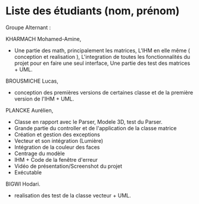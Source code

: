 # Liste des étudiants (nom, prénom)
Groupe Alternant : 

KHARMACH Mohamed-Amine,
    
- Une partie des math, principalement les matrices,
  L'IHM en elle même ( conception et realisation ),
  L'integration de toutes les fonctionnalités du projet pour en faire une seul interface,
  Une partie des test des matrices + UML.

BROUSMICHE Lucas,

- conception des premières versions de certaines classe et de la première version de l'IHM + UML.

PLANCKE Aurélien,
- Classe en rapport avec le Parser, Modele 3D, test du Parser.
- Grande partie du controller et de l'application de la classe matrice 
- Création et gestion des exceptions
- Vecteur et son intégration (Lumière)
- Intégration de la couleur des faces
- Centrage du modèle
- IHM + Code de la fenêtre d'erreur
- Vidéo de présentation/Screenshot du projet
- Exécutable

BIGWI Hodari.

- realisation des test de la classe vecteur + UML.
